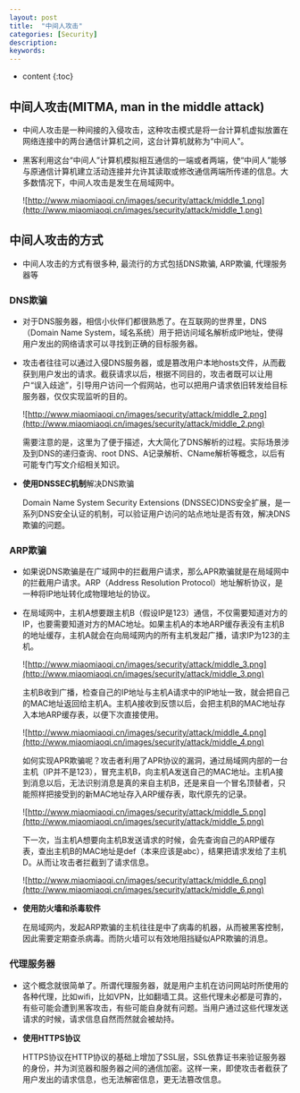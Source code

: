 ```yaml
---
layout: post
title:  "中间人攻击"
categories: [Security]
description:
keywords:
---
```


* content
{:toc}
## 中间人攻击(MITMA, man in the middle attack)

* 中间人攻击是一种间接的入侵攻击，这种攻击模式是将一台计算机虚拟放置在网络连接中的两台通信计算机之间，这台计算机就称为“中间人”。

* 黑客利用这台“中间人”计算机模拟相互通信的一端或者两端，使“中间人”能够与原通信计算机建立活动连接并允许其读取或修改通信两端所传递的信息。大多数情况下，中间人攻击是发生在局域网中。

	![http://www.miaomiaoqi.cn/images/security/attack/middle_1.png](http://www.miaomiaoqi.cn/images/security/attack/middle_1.png)

## 中间人攻击的方式

* 中间人攻击的方式有很多种, 最流行的方式包括DNS欺骗, ARP欺骗, 代理服务器等

### DNS欺骗

* 对于DNS服务器，相信小伙伴们都很熟悉了。在互联网的世界里，DNS（Domain Name System，域名系统）用于把访问域名解析成IP地址，使得用户发出的网络请求可以寻找到正确的目标服务器。

* 攻击者往往可以通过入侵DNS服务器，或是篡改用户本地hosts文件，从而截获到用户发出的请求。截获请求以后，根据不同目的，攻击者既可以让用户“误入歧途”，引导用户访问一个假网站，也可以把用户请求依旧转发给目标服务器，仅仅实现监听的目的。

	![http://www.miaomiaoqi.cn/images/security/attack/middle_2.png](http://www.miaomiaoqi.cn/images/security/attack/middle_2.png)

	需要注意的是，这里为了便于描述，大大简化了DNS解析的过程。实际场景涉及到DNS的递归查询、root DNS、A记录解析、CName解析等概念，以后有可能专门写文介绍相关知识。

* **使用DNSSEC机制**解决DNS欺骗

	Domain Name System Security Extensions (DNSSEC)DNS安全扩展，是一系列DNS安全认证的机制，可以验证用户访问的站点地址是否有效，解决DNS欺骗的问题。

### ARP欺骗

* 如果说DNS欺骗是在广域网中的拦截用户请求，那么APR欺骗就是在局域网中的拦截用户请求。ARP（Address Resolution Protocol）地址解析协议，是一种将IP地址转化成物理地址的协议。

* 在局域网中，主机A想要跟主机B（假设IP是123）通信，不仅需要知道对方的IP，也要需要知道对方的MAC地址。如果主机A的本地ARP缓存表没有主机B的地址缓存，主机A就会在向局域网内的所有主机发起广播，请求IP为123的主机。

	![http://www.miaomiaoqi.cn/images/security/attack/middle_3.png](http://www.miaomiaoqi.cn/images/security/attack/middle_3.png)

	主机B收到广播，检查自己的IP地址与主机A请求中的IP地址一致，就会把自己的MAC地址返回给主机A。主机A接收到反馈以后，会把主机B的MAC地址存入本地ARP缓存表，以便下次直接使用。

	![http://www.miaomiaoqi.cn/images/security/attack/middle_4.png](http://www.miaomiaoqi.cn/images/security/attack/middle_4.png)

	如何实现APR欺骗呢？攻击者利用了APR协议的漏洞，通过局域网内部的一台主机（IP并不是123），冒充主机B，向主机A发送自己的MAC地址。主机A接到消息以后，无法识别消息是真的来自主机B，还是来自一个冒名顶替者，只能照样把接受到的新MAC地址存入ARP缓存表，取代原先的记录。

	![http://www.miaomiaoqi.cn/images/security/attack/middle_5.png](http://www.miaomiaoqi.cn/images/security/attack/middle_5.png)

	下一次，当主机A想要向主机B发送请求的时候，会先查询自己的ARP缓存表，查出主机B的MAC地址是def（本来应该是abc），结果把请求发给了主机D。从而让攻击者拦截到了请求信息。

	![http://www.miaomiaoqi.cn/images/security/attack/middle_6.png](http://www.miaomiaoqi.cn/images/security/attack/middle_6.png)

* **使用防火墙和杀毒软件**

	在局域网内，发起ARP欺骗的主机往往是中了病毒的机器，从而被黑客控制，因此需要定期查杀病毒。而防火墙可以有效地阻挡疑似APR欺骗的消息。

### 代理服务器

* 这个概念就很简单了。所谓代理服务器，就是用户主机在访问网站时所使用的各种代理，比如wifi，比如VPN，比如翻墙工具。这些代理未必都是可靠的，有些可能会遭到黑客攻击，有些可能自身就有问题。当用户通过这些代理发送请求的时候，请求信息自然而然就会被劫持。

* **使用HTTPS协议**

	HTTPS协议在HTTP协议的基础上增加了SSL层，SSL依靠证书来验证服务器的身份，并为浏览器和服务器之间的通信加密。这样一来，即使攻击者截获了用户发出的请求信息，也无法解密信息，更无法篡改信息。